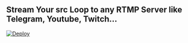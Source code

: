 ## Stream Your src  Loop to any RTMP Server like Telegram, Youtube, Twitch...
[![Deploy](https://www.herokucdn.com/deploy/button.svg)](https://heroku.com/deploy?template=https://github.com/sompalsinghbaghel/livestreaming)
